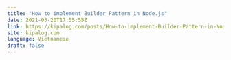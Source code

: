 ```yaml
---
title: "How to implement Builder Pattern in Node.js"
date: 2021-05-20T17:55:55Z
link: https://kipalog.com/posts/How-to-implement-Builder-Pattern-in-Node-js-86e1f3c6-edb9-4055-b5d6-45ab00671180?utm_medium=RSS&utm_source=news.12bit.vn
site: kipalog.com
language: Vietnamese
draft: false
---
```


